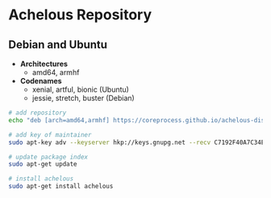 # Achelous Repository

## Debian and Ubuntu

* **Architectures**
    * amd64, armhf
* **Codenames**
    * xenial, artful, bionic (Ubuntu)
    * jessie, stretch, buster (Debian)

```sh
# add repository
echo "deb [arch=amd64,armhf] https://coreprocess.github.io/achelous-dist/deb $(lsb_release -s -c) main" | sudo tee /etc/apt/sources.list.d/achelous.list

# add key of maintainer
sudo apt-key adv --keyserver hkp://keys.gnupg.net --recv C7192F40A7C34E5A25339476D1E482C66415ACC5

# update package index
sudo apt-get update

# install achelous
sudo apt-get install achelous
```
